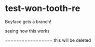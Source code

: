 test-won-tooth-re
=================

Boyface gets a branch!

seeing how this works


=================
this will be deleted
